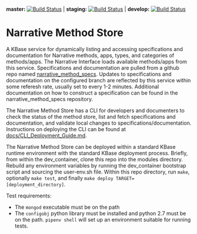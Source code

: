 **master:** [![Build Status](https://travis-ci.org/kbase/narrative_method_store.svg?branch=master)](https://travis-ci.org/kbase/narrative_method_store) | **staging:** [![Build Status](https://travis-ci.org/kbase/narrative_method_store.svg?branch=staging)](https://travis-ci.org/kbase/narrative_method_store) | **develop:** [![Build Status](https://travis-ci.org/kbase/narrative_method_store.svg?branch=develop)](https://travis-ci.org/kbase/narrative_method_store)

Narrative Method Store
======================

A KBase service for dynamically listing and accessing specifications and documentation for Narrative methods, apps, types, and categories of methods/apps.  The Narrative Interface loads available methods/apps from this service.  Specifications and documentation are pulled from a github repo named [narrative_method_specs](https://github.com/kbase/narrative_method_specs).  Updates to specifications and documentation on the configured branch are reflected by this service within some referesh rate, usually set to every 1-2 minutes.  Additional documentation on how to construct a specification can be found in the narrative_method_specs repository.

The Narrative Method Store has a CLI for developers and documenters to check the status of the method store, list and fetch specifications and documentation, and validate local changes to specifications/documentation.  Instructions on deploying the CLI can be found at [docs/CLI_Deployment_Guide.md](docs/CLI_Deployment_Guide.md).

The Narrative Method Store can be deployed within a standard KBase runtime environment with the standard KBase deployment process. Briefly, from within the dev_container, clone this repo into the modules directory.  Rebuild any environment variables by running the dev_container bootstrap script and sourcing the user-env.sh file.  Within this repo directory, run `make`, optionally `make test`, and finally `make deploy TARGET=[deployment_directory]`.

Test requirements:

* The `mongod` executable must be on the path
* The `configobj` python library must be installed and python 2.7 must be on the path.
  `pipenv shell` will set up an environment suitable for running tests. 

